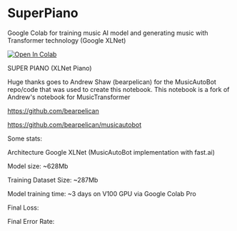 # SuperPiano
Google Colab for training music AI model and generating music with Transformer technology (Google XLNet)

<a href="https://colab.research.google.com/github/asigalov61/SuperPiano/blob/master/SuperPiano.ipynb" target="_parent"><img src="https://colab.research.google.com/assets/colab-badge.svg" alt="Open In Colab"/></a>

SUPER PIANO (XLNet Piano)

Huge thanks goes to Andrew Shaw (bearpelican) for the MusicAutoBot repo/code that was used to create this notebook. This notebook is a fork of Andrew's notebook for MusicTransformer

https://github.com/bearpelican

https://github.com/bearpelican/musicautobot


Some stats:


Architecture Google XLNet (MusicAutoBot implementation with fast.ai)

Model size: ~628Mb

Training Dataset Size: ~287Mb

Model training time: ~3 days on V100 GPU via Google Colab Pro

Final Loss:

Final Error Rate:


